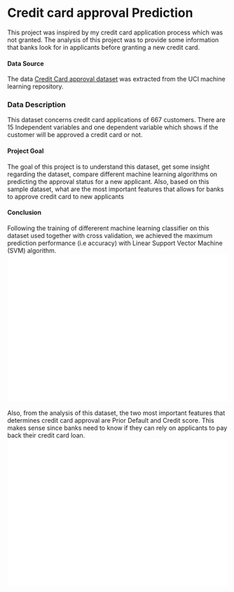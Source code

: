 # Credit card approval Prediction

This project was inspired by my credit card application process which was not granted. The analysis of this project was to provide some information that banks look for in applicants before granting a new credit card. 

#### **Data Source**
The data [Credit Card approval dataset](http://archive.ics.uci.edu/ml/datasets/credit+approval) was extracted from the UCI machine learning repository. 

### **Data Description**
This dataset concerns credit card applications of 667 customers. There are 15 Independent variables and one dependent variable which shows if the customer will be approved a credit card or not. 

#### **Project Goal**
The goal of this project is to understand this dataset, get some insight regarding the dataset, compare different machine learning algorithms on predicting the approval status for a new applicant. Also, based on this sample dataset, what are the most important features that allows for banks to approve credit card to new applicants

#### **Conclusion**
Following the training of differerent machine learning classifier on this dataset used together with cross validation, we achieved the maximum prediction performance (i.e accuracy) with Linear Support Vector Machine (SVM) algorithm. 
![Image 1](https://github.com/Martloni/Predict_credit_card_approval/blob/master/machine_learning_comparison.png)



Also, from the analysis of this dataset, the two most important features that determines credit card approval are Prior Default and Credit score. This makes sense since banks need to know if they can rely on applicants to pay back their credit card loan. 
![Image 2](https://github.com/Martloni/Predict_credit_card_approval/blob/master/feature_ranking.png)
